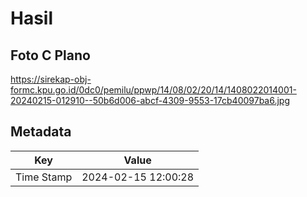 # Hasil

## Foto C Plano

https://sirekap-obj-formc.kpu.go.id/0dc0/pemilu/ppwp/14/08/02/20/14/1408022014001-20240215-012910--50b6d006-abcf-4309-9553-17cb40097ba6.jpg


## Metadata

| Key        | Value               |
| ---------- | ------------------- |
| Time Stamp | 2024-02-15 12:00:28 |



